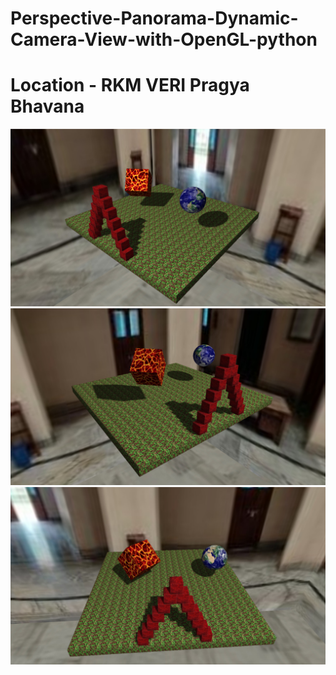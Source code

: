 # Perspective-Panorama-Dynamic-Camera-View-with-OpenGL-python

# Location - RKM VERI Pragya Bhavana

![opengl](https://github.com/Rsaha-16/Perspective-Panorama-Dynamic-Camera-View-with-OpenGL-python/blob/main/Perspective%20Panorama%20Dynamic%20Camera%20View%20with%20OpenGL%20python/screenshot/0.png)
![opengl](https://github.com/Rsaha-16/Perspective-Panorama-Dynamic-Camera-View-with-OpenGL-python/blob/main/Perspective%20Panorama%20Dynamic%20Camera%20View%20with%20OpenGL%20python/screenshot/1.png)
![opengl](https://github.com/Rsaha-16/Perspective-Panorama-Dynamic-Camera-View-with-OpenGL-python/blob/main/Perspective%20Panorama%20Dynamic%20Camera%20View%20with%20OpenGL%20python/screenshot/2.png)
